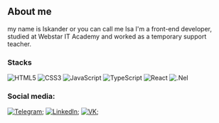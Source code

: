 ## About me

my name is Iskander or you can call me Isa
I'm a front-end developer, studied at Webstar IT Academy and worked as a temporary support teacher.

### Stacks

![HTML5](https://img.shields.io/badge/-HTML5-090909?style-for-the-badge&logo=HTML5)
![CSS3](https://img.shields.io/badge/-CSS3-090909?style-for-the-badge&logo=css3&logoColor=097CDB)
![JavaScript](https://img.shields.io/badge/-JavaScript-090909?style-for-the-badge&logo=JavaScript)
![TypeScript](https://img.shields.io/badge/-TypeScript-090909?style-for-the-badge&logo=TypeScript)
![React](https://img.shields.io/badge/-React-090909?style-for-the-badge&logo=react)
![.Nel](https://img.shields.io/badge/-Frameworks-090909?style-for-the-badge&logo=framework)

### Social media:

[![Telegram](https://img.shields.io/badge/-Telegram-090909?style-for-the-badge&logo=telegram&logoColor=24A0D9)](https://t.me/LMN00000);
[![LinkedIn](https://img.shields.io/badge/-LinkedIn-090909?style-for-the-badge&logo=linkedin&logoColor=27A0D9)](https://t.me/LMN00000);
[![VK](https://img.shields.io/badge/-VK-090909?style-for-the-badge&logo=vk&logoColor=24A0D9)](https://t.me/LMN00000);
